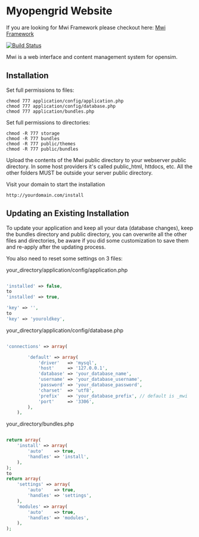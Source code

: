 Myopengrid Website
===

If you are looking for Mwi Framework please checkout here: [Mwi Framework](https://github.com/Myopengrid/mwi)

[![Build Status](https://secure.travis-ci.org/JeffCost/mwi.png)](http://travis-ci.org/JeffCost/mwi)

Mwi is a web interface and content management system for opensim.

## Installation

Set full permissions to files:

    chmod 777 application/config/application.php
    chmod 777 application/config/database.php
    chmod 777 application/bundles.php

Set full permissions to directories:

    chmod -R 777 storage
    chmod -R 777 bundles
    chmod -R 777 public/themes
    chmod -R 777 public/bundles
    
    
Upload the contents of the Mwi public directory to your webserver
public directory. In some host providers it's called public_html, 
httdocs, etc. All the other folders MUST be outside your server 
public directory.

Visit your domain to start the installation

    http://yourdomain.com/install


## Updating an Existing Installation

To update your application and keep all your data (database changes), keep the bundles directory and public directory, you can overwrite all the other files and directories, be aware if you did some customization to save them and re-apply after the updating process.

You also need to reset some settings on 3 files:

your_directory/application/config/application.php

```php

'installed' => false,
to
'installed' => true,

'key' => '',
to
'key' => 'youroldkey',

```

your_directory/application/config/database.php

```php

'connections' => array(

        'default' => array(
            'driver'   => 'mysql',
            'host'     => '127.0.0.1',
            'database' => 'your_database_name',
            'username' => 'your_database_username',
            'password' => 'your_database_password',
            'charset'  => 'utf8',
            'prefix'   => 'your_database_prefix', // default is _mwi
            'port'     => '3306',
        ),
    ),
```

your_directory/bundles.php

```php

return array(
    'install' => array(
        'auto'    => true,
        'handles' => 'install',
    ),
);
to
return array(
    'settings' => array(
        'auto'    => true,
        'handles' => 'settings',
    ),
    'modules' => array(
        'auto'    => true,
        'handles' => 'modules',
    ),
);
```
